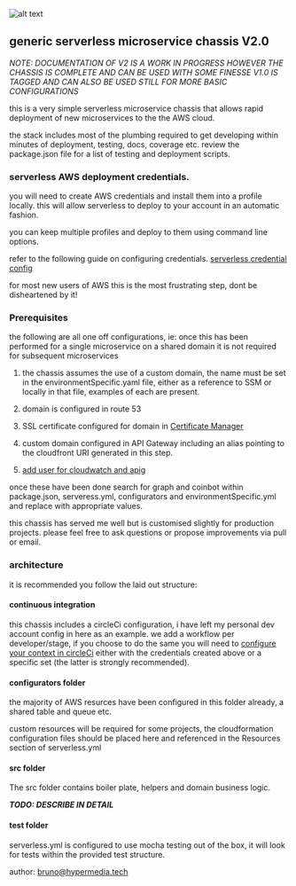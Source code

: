 ![alt text](https://hyper-mega-public.s3.amazonaws.com/hypermediatech-01-high-resolution-dark_500.png "hypermedia.tech" )

## generic serverless microservice chassis V2.0

_NOTE: DOCUMENTATION OF V2 IS A WORK IN PROGRESS HOWEVER THE CHASSIS IS COMPLETE AND CAN BE USED WITH SOME FINESSE
      V1.0 IS TAGGED AND CAN ALSO BE USED STILL FOR MORE BASIC CONFIGURATIONS_

this is a very simple serverless microservice chassis that allows rapid deployment of new microservices to the the AWS cloud.

the stack includes most of the plumbing required to get developing within minutes of deployment, testing, docs, coverage etc. review the package.json file for a list of testing and deployment scripts.

### serverless AWS deployment credentials.

you will need to create AWS credentials and install them into a profile locally. this will allow serverless to deploy to your account in an automatic fashion.

you can keep multiple profiles and deploy to them using command line options.

refer to the following guide on configuring credentials.
[serverless credential config](https://serverless.com/framework/docs/providers/aws/guide/credentials/)

for most new users of AWS this is the most frustrating step, dont be disheartened by it!

### Prerequisites

the following are all one off configurations, ie: once this has been performed for a single microservice on a shared domain it is not required for subsequent microservices

1) the chassis assumes the use of a custom domain, the name must be set in the environmentSpecific.yaml file, either as a reference to SSM or locally in that file, examples of each are present.

2) domain is configured in route 53

3) SSL certificate configured for domain in [Certificate Manager](https://aws.amazon.com/certificate-manager/)

4) custom domain configured in API Gateway including an alias pointing to the cloudfront URI generated in this step.

5) [add user for cloudwatch and apig](https://aws.amazon.com/premiumsupport/knowledge-center/api-gateway-cloudwatch-logs/)

once these have been done search for graph and coinbot within package.json, serveress.yml, configurators and environmentSpecific.yml and replace with appropriate values.

this chassis has served me well but is customised slightly for production projects. please feel free to ask questions or propose improvements via pull or email.

### architecture

it is recommended you follow the laid out structure:

#### continuous integration

this chassis includes a circleCi configuration, i have left my personal dev account config in here as an example. we add a workflow per developer/stage, if you choose to do the same you will need to [configure your context in circleCi](https://circleci.com/docs/2.0/contexts/) either with the credentials created above or a specific set (the latter is strongly recommended).

#### configurators folder

the majority of AWS resurces have been configured in this folder already, a shared table and queue etc.

custom resources will be required for some projects, the cloudformation configuration files should be placed here and referenced in the Resources section of serverless.yml

#### src folder

The src folder contains boiler plate, helpers and domain business logic.

***TODO: DESCRIBE IN DETAIL***

#### test folder

serverless.yml is configured to use mocha testing out of the box, it will look for tests within the provided test structure.

author: bruno@hypermedia.tech